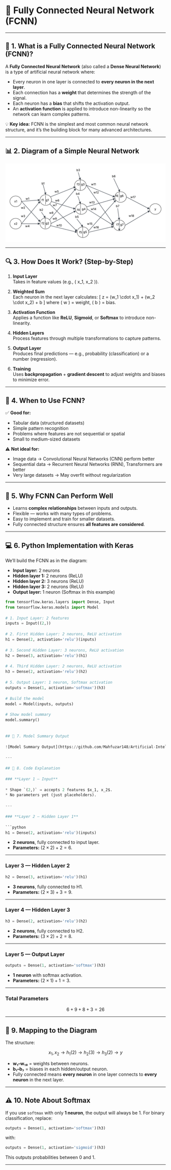 # 🧠 Fully Connected Neural Network (FCNN) 

---

## 📌 1. What is a Fully Connected Neural Network (FCNN)?

A **Fully Connected Neural Network** (also called a **Dense Neural Network**) is a type of artificial neural network where:

- Every neuron in one layer is connected to **every neuron in the next layer**.
- Each connection has a **weight** that determines the strength of the signal.
- Each neuron has a **bias** that shifts the activation output.
- An **activation function** is applied to introduce non-linearity so the network can learn complex patterns.

💡 **Key idea:** FCNN is the simplest and most common neural network structure, and it’s the building block for many advanced architectures.

---

## 📊 2. Diagram of a Simple Neural Network

![Simple Neural Network Diagram](https://github.com/Mahfuzar148/Artificial-Intelligence-Lab/blob/main/Assignment1/simple%20neural%20network.png)

---

## 🔍 3. How Does It Work? (Step-by-Step)

1. **Input Layer**  
   Takes in feature values (e.g., \( x_1, x_2 \)).

2. **Weighted Sum**  
   Each neuron in the next layer calculates:
   \[
   z = (w_1 \cdot x_1) + (w_2 \cdot x_2) + b
   \]
   where \( w \) = weight, \( b \) = bias.

3. **Activation Function**  
   Applies a function like **ReLU**, **Sigmoid**, or **Softmax** to introduce non-linearity.

4. **Hidden Layers**  
   Process features through multiple transformations to capture patterns.

5. **Output Layer**  
   Produces final predictions — e.g., probability (classification) or a number (regression).

6. **Training**  
   Uses **backpropagation** + **gradient descent** to adjust weights and biases to minimize error.

---

## 🎯 4. When to Use FCNN?

✅ **Good for:**
- Tabular data (structured datasets)
- Simple pattern recognition
- Problems where features are not sequential or spatial
- Small to medium-sized datasets

⚠️ **Not ideal for:**
- Image data → Convolutional Neural Networks (CNN) perform better
- Sequential data → Recurrent Neural Networks (RNN), Transformers are better
- Very large datasets → May overfit without regularization

---

## 🚀 5. Why FCNN Can Perform Well

- Learns **complex relationships** between inputs and outputs.
- Flexible — works with many types of problems.
- Easy to implement and train for smaller datasets.
- Fully connected structure ensures **all features are considered**.

---

## 💻 6. Python Implementation with Keras

We’ll build the FCNN as in the diagram:
- **Input layer:** 2 neurons
- **Hidden layer 1:** 2 neurons (ReLU)
- **Hidden layer 2:** 3 neurons (ReLU)
- **Hidden layer 3:** 2 neurons (ReLU)
- **Output layer:** 1 neuron (Softmax in this example)

```python
from tensorflow.keras.layers import Dense, Input
from tensorflow.keras.models import Model

# 1. Input Layer: 2 features
inputs = Input((2,))

# 2. First Hidden Layer: 2 neurons, ReLU activation
h1 = Dense(2, activation='relu')(inputs)

# 3. Second Hidden Layer: 3 neurons, ReLU activation
h2 = Dense(3, activation='relu')(h1)

# 4. Third Hidden Layer: 2 neurons, ReLU activation
h3 = Dense(2, activation='relu')(h2)

# 5. Output Layer: 1 neuron, Softmax activation
outputs = Dense(1, activation='softmax')(h3)

# Build the model
model = Model(inputs, outputs)

# Show model summary
model.summary()


## 📄 7. Model Summary Output

![Model Summary Output](https://github.com/Mahfuzar148/Artificial-Intelligence-Lab/blob/main/Assignment1/simple%20neural%20network%20output.png)

---

## 🧮 8. Code Explanation

### **Layer 1 — Input**

* Shape `(2,)` → accepts 2 features $x_1, x_2$.
* No parameters yet (just placeholders).

---

### **Layer 2 — Hidden Layer 1**

```python
h1 = Dense(2, activation='relu')(inputs)
```

* **2 neurons**, fully connected to input layer.
* **Parameters:** $(2 \times 2) + 2 = 6$.

---

### **Layer 3 — Hidden Layer 2**

```python
h2 = Dense(3, activation='relu')(h1)
```

* **3 neurons**, fully connected to H1.
* **Parameters:** $(2 \times 3) + 3 = 9$.

---

### **Layer 4 — Hidden Layer 3**

```python
h3 = Dense(2, activation='relu')(h2)
```

* **2 neurons**, fully connected to H2.
* **Parameters:** $(3 \times 2) + 2 = 8$.

---

### **Layer 5 — Output Layer**

```python
outputs = Dense(1, activation='softmax')(h3)
```

* **1 neuron** with softmax activation.
* **Parameters:** $(2 \times 1) + 1 = 3$.

---

### **Total Parameters**

$$
6 + 9 + 8 + 3 = 26
$$

---

## 🔗 9. Mapping to the Diagram

The structure:

$$
x_1, x_2 \rightarrow h_1(2) \rightarrow h_2(3) \rightarrow h_3(2) \rightarrow y
$$

* **w₁–w₁₈** = weights between neurons.
* **b₁–b₇** = biases in each hidden/output neuron.
* Fully connected means **every neuron** in one layer connects to **every neuron** in the next layer.

---

## ⚠️ 10. Note About Softmax

If you use `softmax` with only **1 neuron**, the output will always be 1.
For binary classification, replace:

```python
outputs = Dense(1, activation='softmax')(h3)
```

with:

```python
outputs = Dense(1, activation='sigmoid')(h3)
```

This outputs probabilities between 0 and 1.

---


```
